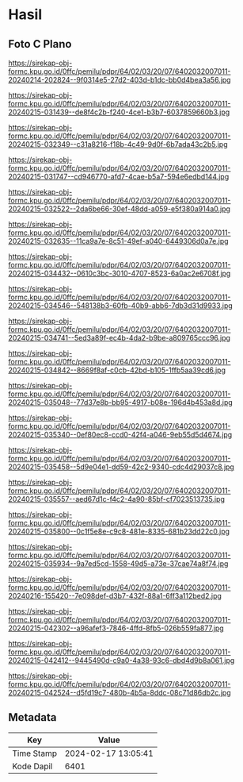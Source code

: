 # Hasil

## Foto C Plano

https://sirekap-obj-formc.kpu.go.id/0ffc/pemilu/pdpr/64/02/03/20/07/6402032007011-20240214-202824--9f0314e5-27d2-403d-b1dc-bb0d4bea3a56.jpg

https://sirekap-obj-formc.kpu.go.id/0ffc/pemilu/pdpr/64/02/03/20/07/6402032007011-20240215-031439--de8f4c2b-f240-4ce1-b3b7-6037859660b3.jpg

https://sirekap-obj-formc.kpu.go.id/0ffc/pemilu/pdpr/64/02/03/20/07/6402032007011-20240215-032349--c31a8216-f18b-4c49-9d0f-6b7ada43c2b5.jpg

https://sirekap-obj-formc.kpu.go.id/0ffc/pemilu/pdpr/64/02/03/20/07/6402032007011-20240215-031747--cd946770-afd7-4cae-b5a7-594e6edbd144.jpg

https://sirekap-obj-formc.kpu.go.id/0ffc/pemilu/pdpr/64/02/03/20/07/6402032007011-20240215-032522--2da6be66-30ef-48dd-a059-e5f380a914a0.jpg

https://sirekap-obj-formc.kpu.go.id/0ffc/pemilu/pdpr/64/02/03/20/07/6402032007011-20240215-032635--11ca9a7e-8c51-49ef-a040-6449306d0a7e.jpg

https://sirekap-obj-formc.kpu.go.id/0ffc/pemilu/pdpr/64/02/03/20/07/6402032007011-20240215-034432--0610c3bc-3010-4707-8523-6a0ac2e6708f.jpg

https://sirekap-obj-formc.kpu.go.id/0ffc/pemilu/pdpr/64/02/03/20/07/6402032007011-20240215-034546--548138b3-60fb-40b9-abb6-7db3d31d9933.jpg

https://sirekap-obj-formc.kpu.go.id/0ffc/pemilu/pdpr/64/02/03/20/07/6402032007011-20240215-034741--5ed3a89f-ec4b-4da2-b9be-a809765ccc96.jpg

https://sirekap-obj-formc.kpu.go.id/0ffc/pemilu/pdpr/64/02/03/20/07/6402032007011-20240215-034842--8669f8af-c0cb-42bd-b105-1ffb5aa39cd6.jpg

https://sirekap-obj-formc.kpu.go.id/0ffc/pemilu/pdpr/64/02/03/20/07/6402032007011-20240215-035048--77d37e8b-bb95-4917-b08e-196d4b453a8d.jpg

https://sirekap-obj-formc.kpu.go.id/0ffc/pemilu/pdpr/64/02/03/20/07/6402032007011-20240215-035340--0ef80ec8-ccd0-42f4-a046-9eb55d5d4674.jpg

https://sirekap-obj-formc.kpu.go.id/0ffc/pemilu/pdpr/64/02/03/20/07/6402032007011-20240215-035458--5d9e04e1-dd59-42c2-9340-cdc4d29037c8.jpg

https://sirekap-obj-formc.kpu.go.id/0ffc/pemilu/pdpr/64/02/03/20/07/6402032007011-20240215-035557--aed67d1c-f4c2-4a90-85bf-cf7023513735.jpg

https://sirekap-obj-formc.kpu.go.id/0ffc/pemilu/pdpr/64/02/03/20/07/6402032007011-20240215-035800--0c1f5e8e-c9c8-481e-8335-681b23dd22c0.jpg

https://sirekap-obj-formc.kpu.go.id/0ffc/pemilu/pdpr/64/02/03/20/07/6402032007011-20240215-035934--9a7ed5cd-1558-49d5-a73e-37cae74a8f74.jpg

https://sirekap-obj-formc.kpu.go.id/0ffc/pemilu/pdpr/64/02/03/20/07/6402032007011-20240216-155420--7e098def-d3b7-432f-88a1-6ff3a112bed2.jpg

https://sirekap-obj-formc.kpu.go.id/0ffc/pemilu/pdpr/64/02/03/20/07/6402032007011-20240215-042302--a96afef3-7846-4ffd-8fb5-026b559fa877.jpg

https://sirekap-obj-formc.kpu.go.id/0ffc/pemilu/pdpr/64/02/03/20/07/6402032007011-20240215-042412--9445490d-c9a0-4a38-93c6-dbd4d9b8a061.jpg

https://sirekap-obj-formc.kpu.go.id/0ffc/pemilu/pdpr/64/02/03/20/07/6402032007011-20240215-042524--d5fd19c7-480b-4b5a-8ddc-08c71d86db2c.jpg


## Metadata

| Key        | Value               |
| ---------- | ------------------- |
| Time Stamp | 2024-02-17 13:05:41 |
| Kode Dapil | 6401                |



